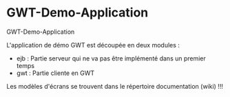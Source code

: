 GWT-Demo-Application
====================

GWT-Demo-Application

L'application de démo GWT est découpée en deux modules :
- ejb : Partie serveur qui ne va pas être implémenté dans un premier temps
- gwt : Partie cliente en GWT
 
Les modèles d'écrans se trouvent dans le répertoire documentation (wiki) !!!
